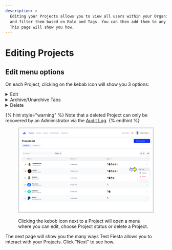 ```yaml
---
description: >-
  Editing your Projects allows you to view all users within your Organization
  and filter them based on Role and Tags. You can then add them to any Project.
  This page will show you how.
---
```


# Editing Projects

## Edit menu options

On each Project, clicking on the kebab icon will show you 3 options:

<details>

<summary>Edit</summary>

Allows you to filter and organize Projects by Users, Table, and column views.

</details>

<details>

<summary>Archive/Unarchive Tabs</summary>

Allows you to change a project status to "Active" or "Archived". Each category changes the way you interact with and view your Projects.

</details>

<details>

<summary>Delete</summary>

Allows you to delete a Project. Deleting a project will remove it from your Project List view and delete all data.

</details>

{% hint style="warning" %}
Note that a deleted Project can only be recovered by an Administrator via the [Audit Log](../../../organization-owner-workspace/audit-log.md).
{% endhint %}

<figure><img src="../../../.gitbook/assets/401_Projects 40_Project list - More (5).png" alt=""><figcaption><p>Clicking the kebob icon next to a Project will open a menu where you can edit, choose Project status or delete a Project.</p></figcaption></figure>

The next page will show you the many ways Test Fiesta allows you to interact with your Projects. Click "Next" to see how.
